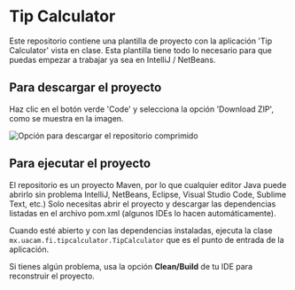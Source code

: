 # Tip Calculator

Este repositorio contiene una plantilla de proyecto con la aplicación 'Tip Calculator' vista en clase. 
Esta plantilla tiene todo lo necesario para que puedas empezar a trabajar ya sea en IntelliJ / NetBeans.

## Para descargar el proyecto

Haz clic en el botón verde 'Code' y selecciona la opción 'Download ZIP', como se muestra en la imagen.

![Opción para descargar el repositorio comprimido](/src/main/resources/download.png)

## Para ejecutar el proyecto 

El repositorio es un proyecto Maven, por lo que cualquier editor Java puede abrirlo sin problema 
IntelliJ, NetBeans, Eclipse, Visual Studio Code, Sublime Text, etc.) Solo necesitas abrir el proyecto
y descargar las dependencias listadas en el archivo pom.xml (algunos IDEs lo hacen automáticamente).

Cuando esté abierto y con las dependencias instaladas, ejecuta la clase `mx.uacam.fi.tipcalculator.TipCalculator`
que es el punto de entrada de la aplicación.

Si tienes algún problema, usa la opción **Clean/Build** de tu IDE para reconstruir el proyecto.
